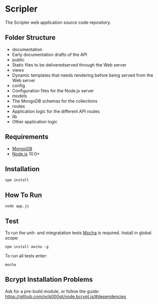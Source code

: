 Scripler
========
The Scripler web application source code repository.

Folder Structure
----------------

* documentation
 * Early documentation drafts of the API
* public
 * Static files to be deliveredserved through the Web server
* views
 * Dynamic templates that needs rendering before being served from the Web server 
* config
 * Configuration files for the Node.js server
* models
 * The MongoDB schemas for the collections
* routes
 * Application logic for the different API routes
* lib
 * Other application logic

Requirements
------------
 * [MongoDB][1]
 * [Node.js][2] 10.0+

Installation
------------
    npm install

How To Run
----------
    node app.js

Test
-----------
To run the unit- and integratation tests [Mocha][3]  is required. Install in global scope:

    npm install mocha -g

To run all tests enter:

    mocha

Bcrypt Installation Problems
----------------------------
Ask for a pre-build module, or follow the guide:
https://github.com/ncb000gt/node.bcrypt.js/#dependencies

  [1]: http://www.mongodb.org/
  [2]: http://nodejs.org/
  [3]: http://visionmedia.github.io/mocha/